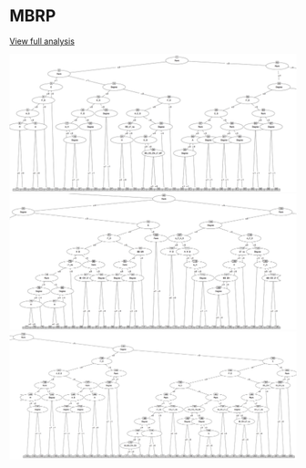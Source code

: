 # MBRP

[View full analysis](mbrp.pdf)

![a](partition_left.jpg)
![a](partition_middle.jpg)
![a](partition_right.jpg)
